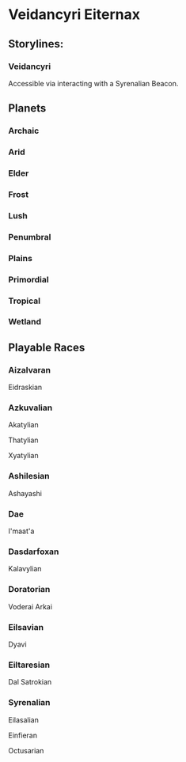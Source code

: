 # Veidancyri Eiternax

## Storylines:

### Veidancyri

Accessible via interacting with a Syrenalian Beacon.

## Planets

### Archaic

### Arid

### Elder

### Frost

### Lush

### Penumbral

### Plains

### Primordial

### Tropical

### Wetland

## Playable Races

### Aizalvaran

Eidraskian

### Azkuvalian

Akatylian

Thatylian

Xyatylian

### Ashilesian

Ashayashi

### Dae

I'maat'a

### Dasdarfoxan

Kalavylian

### Doratorian

Voderai Arkai

### Eilsavian

Dyavi

### Eiltaresian

Dal Satrokian

### Syrenalian

Eilasalian

Einfieran

Octusarian
